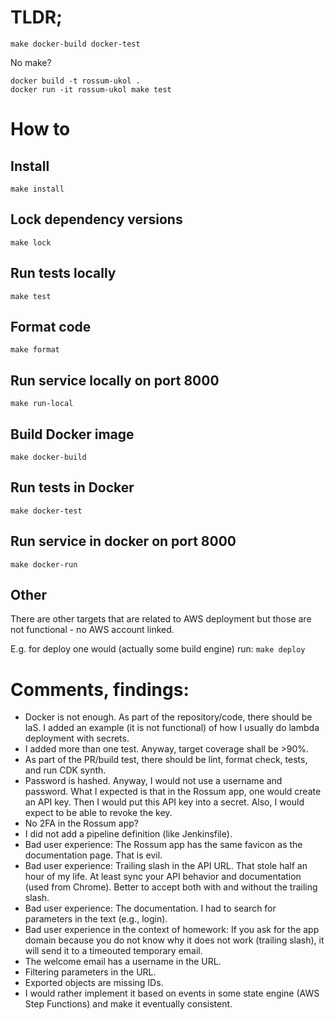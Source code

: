 # TLDR;

`make docker-build docker-test`

No make?

`docker build -t rossum-ukol .` \
`docker run -it rossum-ukol make test`

# How to

## Install
`make install`

## Lock dependency versions
`make lock`

## Run tests locally
`make test`

## Format code
`make format`

## Run service locally on port 8000
`make run-local`

## Build Docker image
`make docker-build`

## Run tests in Docker 
`make docker-test`

## Run service in docker on port 8000
`make docker-run`

## Other
There are other targets that are related to AWS deployment but those are not functional - no AWS account linked. 

E.g. for deploy one would (actually some build engine) run:
`make deploy`

# Comments, findings:
- Docker is not enough. As part of the repository/code, there should be IaS. I added an example (it is not functional) of how I usually do lambda deployment with secrets.
- I added more than one test. Anyway, target coverage shall be >90%.
- As part of the PR/build test, there should be lint, format check, tests, and run CDK synth.
- Password is hashed. Anyway, I would not use a username and password. What I expected is that in the Rossum app, one would create an API key. Then I would put this API key into a secret. Also, I would expect to be able to revoke the key.
- No 2FA in the Rossum app?
- I did not add a pipeline definition (like Jenkinsfile).
- Bad user experience: The Rossum app has the same favicon as the documentation page. That is evil.
- Bad user experience: Trailing slash in the API URL. That stole half an hour of my life. At least sync your API behavior and documentation (used from Chrome). Better to accept both with and without the trailing slash.
- Bad user experience: The documentation. I had to search for parameters in the text (e.g., login).
- Bad user experience in the context of homework: If you ask for the app domain because you do not know why it does not work (trailing slash), it will send it to a timeouted temporary email.
- The welcome email has a username in the URL.
- Filtering parameters in the URL.
- Exported objects are missing IDs.
- I would rather implement it based on events in some state engine (AWS Step Functions) and make it eventually consistent.
